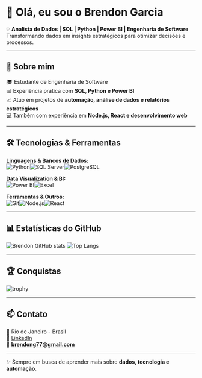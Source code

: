 # 👋 Olá, eu sou o Brendon Garcia  

💡 **Analista de Dados | SQL | Python | Power BI | Engenharia de Software**  
Transformando dados em insights estratégicos para otimizar decisões e processos.

---

## 🚀 Sobre mim
🎓 Estudante de Engenharia de Software  
📊 Experiência prática com **SQL, Python e Power BI**  
📈 Atuo em projetos de **automação, análise de dados e relatórios estratégicos**  
💻 Também com experiência em **Node.js, React e desenvolvimento web**  

---

## 🛠️ Tecnologias & Ferramentas

**Linguagens & Bancos de Dados:**  
![Python](https://img.shields.io/badge/-Python-3776AB?logo=python&logoColor=white&style=for-the-badge)![SQL Server](https://img.shields.io/badge/-SQL%20Server-CC2927?logo=microsoft-sql-server&logoColor=white&style=for-the-badge)![PostgreSQL](https://img.shields.io/badge/-PostgreSQL-4169E1?logo=postgresql&logoColor=white&style=for-the-badge)  

**Data Visualization & BI:**  
![Power BI](https://img.shields.io/badge/-PowerBI-F2C811?logo=powerbi&logoColor=black&style=for-the-badge)![Excel](https://img.shields.io/badge/-Excel-217346?logo=microsoft-excel&logoColor=white&style=for-the-badge)  

**Ferramentas & Outros:**  
![Git](https://img.shields.io/badge/-Git-F05032?logo=git&logoColor=white&style=for-the-badge)![Node.js](https://img.shields.io/badge/-Node.js-339933?logo=node.js&logoColor=white&style=for-the-badge)![React](https://img.shields.io/badge/-React-61DAFB?logo=react&logoColor=black&style=for-the-badge)  

---

## 📊 Estatísticas do GitHub
![Brendon GitHub stats](https://github-readme-stats.vercel.app/api?username=brendongarcia&show_icons=true&theme=tokyonight)
![Top Langs](https://github-readme-stats.vercel.app/api/top-langs/?username=brendongarcia&layout=compact&theme=tokyonight)

---

## 🏆 Conquistas
![trophy](https://github-profile-trophy.vercel.app/?username=brendongarcia&theme=onedark&row=1&column=6)

---

## 📫 Contato
📍 Rio de Janeiro - Brasil  
💼 [LinkedIn](https://www.linkedin.com/in/brendongarciarocha)  
📧 **brendong77@gmail.com**

---
✨ Sempre em busca de aprender mais sobre **dados, tecnologia e automação**.

